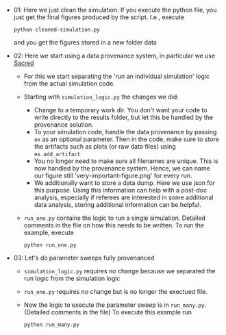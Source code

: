- 01: Here we just clean the simulation. If you execute the python file, you just get the final figures produced by the script. I.e., execute 

      python cleaned-simulation.py

    and you get the figures stored in a new folder data

- 02: Here we start using a data provenance system, in particular we use [Sacred](https://sacred.readthedocs.io/en/stable/index.html)
    - For this we start separating the 'run an individual simulation' logic from the actual simulation code. 
    - Starting with `simulation_logic.py` the changes we did:
        - Change to a temporary work dir. You don't want your code to write directly to the results folder, but let this be handled by the provenance solution.
        - To your simulation code, handle the data provenance by passing `ex` as an optional parameter. Then in the code, make sure to store the artifacts such as plots (or raw data files) using `ex.add_artifact`
        - You no longer need to make sure all filenames are unique. This is now handled by the provenance system. Hence, we can name our figure still 'very-important-figure.png' for every run.
        - We additionally want to store a data dump. Here we use json for this purpose. Using this information can help with a post-doc analysis, especially if referees are interested in some additional data analysis, storing additional information can be helpful.
    - `run_one.py` contains the logic to run a single simulation. Detailed comments in the file on how this needs to be written. To run the example, execute

          python run_one.py

- 03: Let's do parameter sweeps fully provenanced
    - `simulation_logic.py` requires no change because we separated the run logic from the simulation logic
    - `run_one.py` requires no change but is no longer the exectued file.
    - Now the logic to execute the parameter sweep is in `run_many.py`. (Detailed comments in the file) To execute this example run

          python run_many.py
